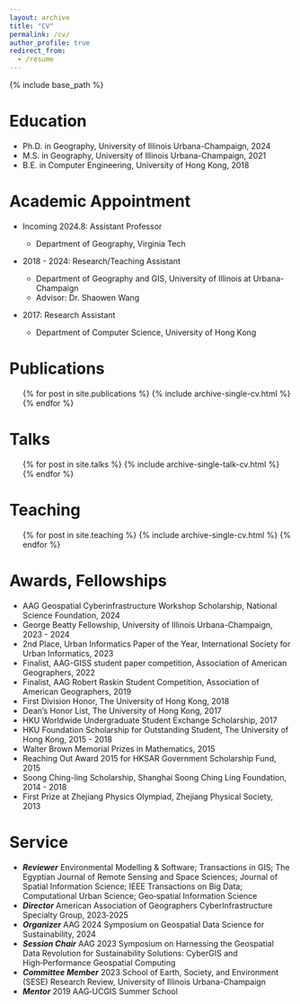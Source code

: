 ```yaml
---
layout: archive
title: "CV"
permalink: /cv/
author_profile: true
redirect_from:
  - /resume
---
```


{% include base_path %}

Education
======
* Ph.D. in Geography, University of Illinois Urbana-Champaign, 2024
* M.S. in Geography, University of Illinois Urbana-Champaign, 2021
* B.E. in Computer Engineering, University of Hong Kong, 2018


Academic Appointment
======
* Incoming 2024.8: Assistant Professor
  * Department of Geography, Virginia Tech

* 2018 - 2024: Research/Teaching Assistant
  * Department of Geography and GIS, University of Illinois at Urbana-Champaign
  * Advisor: Dr. Shaowen Wang

* 2017: Research Assistant
  * Department of Computer Science, University of Hong Kong


Publications
======
  <ul>{% for post in site.publications %}
    {% include archive-single-cv.html %}
  {% endfor %}</ul>
  
Talks
======
  <ul>{% for post in site.talks %}
    {% include archive-single-talk-cv.html %}
  {% endfor %}</ul>
  
Teaching
======
  <ul>{% for post in site.teaching %}
    {% include archive-single-cv.html %}
  {% endfor %}</ul>
  
Awards, Fellowships
======
* AAG Geospatial Cyberinfrastructure Workshop Scholarship, National Science Foundation, 2024
* George Beatty Fellowship, University of Illinois Urbana-Champaign, 2023 - 2024
* 2nd Place, Urban Informatics Paper of the Year, International Society for Urban Informatics, 2023
* Finalist, AAG-GISS student paper competition, Association of American Geographers, 2022
* Finalist, AAG Robert Raskin Student Competition, Association of American Geographers, 2019
* First Division Honor, The University of Hong Kong, 2018
* Dean’s Honor List, The University of Hong Kong, 2017
* HKU Worldwide Undergraduate Student Exchange Scholarship, 2017
* HKU Foundation Scholarship for Outstanding Student, The University of Hong Kong, 2015 - 2018
* Walter Brown Memorial Prizes in Mathematics, 2015
* Reaching Out Award 2015 for HKSAR Government Scholarship Fund, 2015
* Soong Ching-ling Scholarship, Shanghai Soong Ching Ling Foundation, 2014 - 2018
* First Prize at Zhejiang Physics Olympiad, Zhejiang Physical Society, 2013

Service
======
* ***Reviewer*** Environmental Modelling & Software; Transactions in GIS; The Egyptian Journal of Remote Sensing and Space
Sciences; Journal of Spatial Information Science; IEEE Transactions on Big Data; Computational Urban Science; Geo‐spatial Information Science
* ***Director*** American Association of Geographers CyberInfrastructure Specialty Group, 2023‑2025
* ***Organizer*** AAG 2024 Symposium on Geospatial Data Science for Sustainability, 2024
* ***Session Chair*** AAG 2023 Symposium on Harnessing the Geospatial Data Revolution for Sustainability Solutions: CyberGIS
and High‑Performance Geospatial Computing
* ***Committee Member*** 2023 School of Earth, Society, and Environment (SESE) Research Review, University of Illinois Urbana-Champaign
* ***Mentor*** 2019 AAG‑UCGIS Summer School


